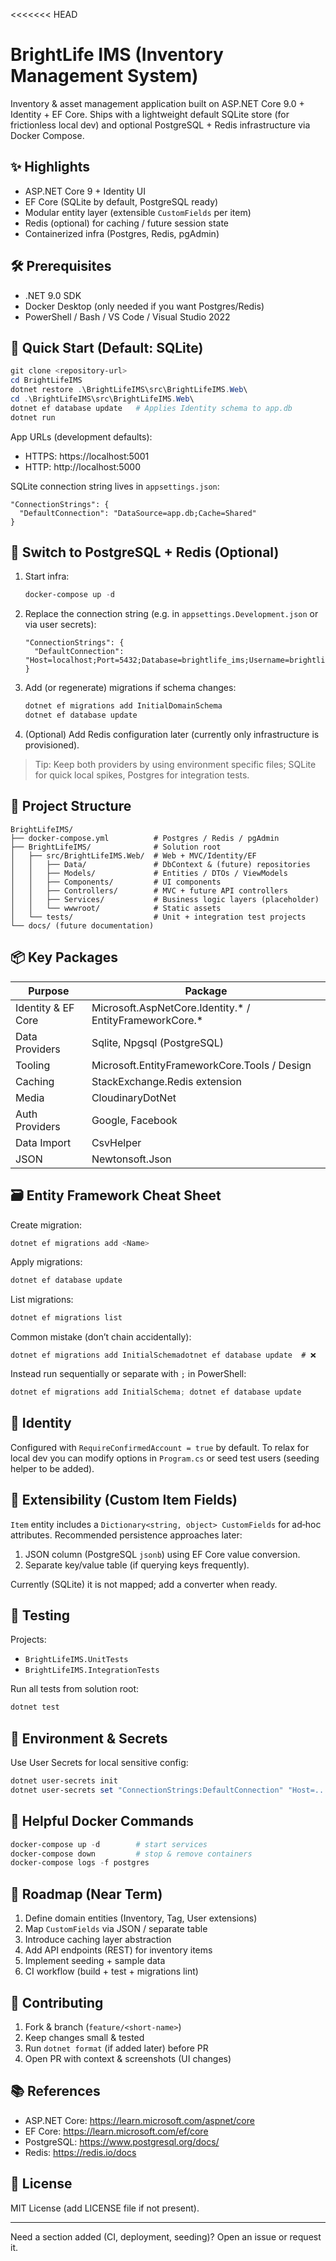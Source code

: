 <<<<<<< HEAD
# BrightLife IMS (Inventory Management System)

Inventory & asset management application built on ASP.NET Core 9.0 + Identity + EF Core. Ships with a lightweight default SQLite store (for frictionless local dev) and optional PostgreSQL + Redis infrastructure via Docker Compose.

## ✨ Highlights
* ASP.NET Core 9 + Identity UI
* EF Core (SQLite by default, PostgreSQL ready)
* Modular entity layer (extensible `CustomFields` per item)
* Redis (optional) for caching / future session state
* Containerized infra (Postgres, Redis, pgAdmin)

## 🛠 Prerequisites
* .NET 9.0 SDK
* Docker Desktop (only needed if you want Postgres/Redis)
* PowerShell / Bash / VS Code / Visual Studio 2022

## 🚀 Quick Start (Default: SQLite)
```powershell
git clone <repository-url>
cd BrightLifeIMS
dotnet restore .\BrightLifeIMS\src\BrightLifeIMS.Web\
cd .\BrightLifeIMS\src\BrightLifeIMS.Web\
dotnet ef database update   # Applies Identity schema to app.db
dotnet run
```
App URLs (development defaults):
* HTTPS: https://localhost:5001
* HTTP:  http://localhost:5000

SQLite connection string lives in `appsettings.json`:
```jsonc
"ConnectionStrings": {
  "DefaultConnection": "DataSource=app.db;Cache=Shared"
}
```

## 🐘 Switch to PostgreSQL + Redis (Optional)
1. Start infra:
   ```powershell
   docker-compose up -d
   ```
2. Replace the connection string (e.g. in `appsettings.Development.json` or via user secrets):
   ```jsonc
   "ConnectionStrings": {
     "DefaultConnection": "Host=localhost;Port=5432;Database=brightlife_ims;Username=brightlife_user;Password=brightlife_password"
   }
   ```
3. Add (or regenerate) migrations if schema changes:
   ```powershell
   dotnet ef migrations add InitialDomainSchema
   dotnet ef database update
   ```
4. (Optional) Add Redis configuration later (currently only infrastructure is provisioned).

> Tip: Keep both providers by using environment specific files; SQLite for quick local spikes, Postgres for integration tests.

## 🧱 Project Structure
```
BrightLifeIMS/
├── docker-compose.yml          # Postgres / Redis / pgAdmin
├── BrightLifeIMS/              # Solution root
│   ├── src/BrightLifeIMS.Web/  # Web + MVC/Identity/EF
│   │   ├── Data/               # DbContext & (future) repositories
│   │   ├── Models/             # Entities / DTOs / ViewModels
│   │   ├── Components/         # UI components
│   │   ├── Controllers/        # MVC + future API controllers
│   │   ├── Services/           # Business logic layers (placeholder)
│   │   └── wwwroot/            # Static assets
│   └── tests/                  # Unit + integration test projects
└── docs/ (future documentation)
```

## 📦 Key Packages
| Purpose | Package |
|---------|---------|
| Identity & EF Core | Microsoft.AspNetCore.Identity.* / EntityFrameworkCore.* |
| Data Providers | Sqlite, Npgsql (PostgreSQL) |
| Tooling | Microsoft.EntityFrameworkCore.Tools / Design |
| Caching | StackExchange.Redis extension |
| Media | CloudinaryDotNet |
| Auth Providers | Google, Facebook |
| Data Import | CsvHelper |
| JSON | Newtonsoft.Json |

## 🗃 Entity Framework Cheat Sheet
Create migration:
```powershell
dotnet ef migrations add <Name>
```
Apply migrations:
```powershell
dotnet ef database update
```
List migrations:
```powershell
dotnet ef migrations list
```

Common mistake (don’t chain accidentally):
```
dotnet ef migrations add InitialSchemadotnet ef database update  # ❌
```
Instead run sequentially or separate with `;` in PowerShell:
```powershell
dotnet ef migrations add InitialSchema; dotnet ef database update
```

## 🔐 Identity
Configured with `RequireConfirmedAccount = true` by default. To relax for local dev you can modify options in `Program.cs` or seed test users (seeding helper to be added).

## 🧩 Extensibility (Custom Item Fields)
`Item` entity includes a `Dictionary<string, object> CustomFields` for ad‑hoc attributes. Recommended persistence approaches later:
1. JSON column (PostgreSQL `jsonb`) using EF Core value conversion.
2. Separate key/value table (if querying keys frequently).

Currently (SQLite) it is not mapped; add a converter when ready.

## 🧪 Testing
Projects:
* `BrightLifeIMS.UnitTests`
* `BrightLifeIMS.IntegrationTests`

Run all tests from solution root:
```powershell
dotnet test
```

## 🌱 Environment & Secrets
Use User Secrets for local sensitive config:
```powershell
dotnet user-secrets init
dotnet user-secrets set "ConnectionStrings:DefaultConnection" "Host=..."
```

## 🐳 Helpful Docker Commands
```powershell
docker-compose up -d        # start services
docker-compose down         # stop & remove containers
docker-compose logs -f postgres
```

## 🔄 Roadmap (Near Term)
1. Define domain entities (Inventory, Tag, User extensions)
2. Map `CustomFields` via JSON / separate table
3. Introduce caching layer abstraction
4. Add API endpoints (REST) for inventory items
5. Implement seeding + sample data
6. CI workflow (build + test + migrations lint)

## 🤝 Contributing
1. Fork & branch (`feature/<short-name>`)
2. Keep changes small & tested
3. Run `dotnet format` (if added later) before PR
4. Open PR with context & screenshots (UI changes)

## 📚 References
* ASP.NET Core: https://learn.microsoft.com/aspnet/core
* EF Core: https://learn.microsoft.com/ef/core
* PostgreSQL: https://www.postgresql.org/docs/
* Redis: https://redis.io/docs

## 📄 License
MIT License (add LICENSE file if not present).

---
Need a section added (CI, deployment, seeding)? Open an issue or request it.

